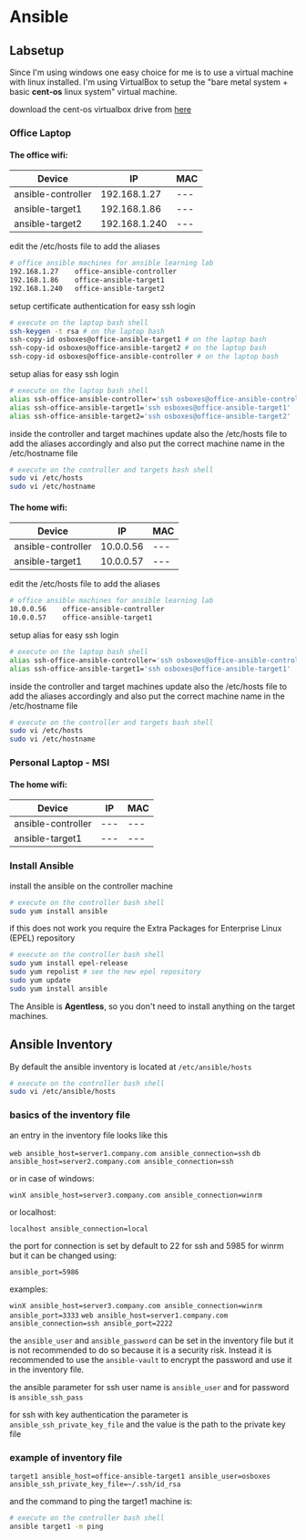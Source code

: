 # Ansible 

## Labsetup

Since I'm using windows one easy choice for me is to use a virtual machine with linux installed. I'm using VirtualBox to setup the "bare metal system + basic **cent-os** linux system" virtual machine.

download the cent-os virtualbox drive from [here](https://www.osboxes.org/centos/)


### Office Laptop

#### The office wifi:

| Device             | IP           | MAC |
| ------------------ | ------------ | --- |
| ansible-controller | 192.168.1.27 | --- |
| ansible-target1    | 192.168.1.86 | --- |
| ansible-target2    | 192.168.1.240 | --- |


edit the /etc/hosts file to add the aliases

```bash
# office ansible machines for ansible learning lab
192.168.1.27    office-ansible-controller
192.168.1.86    office-ansible-target1
192.168.1.240   office-ansible-target2
```


setup certificate authentication for easy ssh login
```bash
# execute on the laptop bash shell
ssh-keygen -t rsa # on the laptop bash
ssh-copy-id osboxes@office-ansible-target1 # on the laptop bash
ssh-copy-id osboxes@office-ansible-target2 # on the laptop bash
ssh-copy-id osboxes@office-ansible-controller # on the laptop bash
```

setup alias for easy ssh login
```bash
# execute on the laptop bash shell
alias ssh-office-ansible-controller='ssh osboxes@office-ansible-controller'
alias ssh-office-ansible-target1='ssh osboxes@office-ansible-target1'
alias ssh-office-ansible-target2='ssh osboxes@office-ansible-target2'
```

inside the controller and target machines update also the /etc/hosts file to add the aliases accordingly and also put the correct machine name in the /etc/hostname file

```bash
# execute on the controller and targets bash shell
sudo vi /etc/hosts
sudo vi /etc/hostname
```



#### The home wifi:

| Device | IP | MAC |
| --- | --- | --- |
| ansible-controller | 10.0.0.56 | --- |
| ansible-target1    | 10.0.0.57 | --- |

edit the /etc/hosts file to add the aliases

```bash
# office ansible machines for ansible learning lab
10.0.0.56    office-ansible-controller
10.0.0.57    office-ansible-target1
```

setup alias for easy ssh login
```bash
# execute on the laptop bash shell
alias ssh-office-ansible-controller='ssh osboxes@office-ansible-controller'
alias ssh-office-ansible-target1='ssh osboxes@office-ansible-target1'
```

inside the controller and target machines update also the /etc/hosts file to add the aliases accordingly and also put the correct machine name in the /etc/hostname file

```bash
# execute on the controller and targets bash shell
sudo vi /etc/hosts
sudo vi /etc/hostname
```

### Personal Laptop - MSI

#### The home wifi:

| Device             | IP           | MAC |
| ------------------ | ------------ | --- |
| ansible-controller |  --- | --- |
| ansible-target1    |  --- | --- |



### Install Ansible

install the ansible on the controller machine

```bash
# execute on the controller bash shell
sudo yum install ansible
```

if this does not work you require the Extra Packages for Enterprise Linux (EPEL) repository

```bash
# execute on the controller bash shell
sudo yum install epel-release
sudo yum repolist # see the new epel repository
sudo yum update
sudo yum install ansible
```

The Ansible is **Agentless**, so you don't need to install anything on the target machines.

## Ansible Inventory

By default the ansible inventory is located at `/etc/ansible/hosts`

```bash
# execute on the controller bash shell
sudo vi /etc/ansible/hosts
```

### basics of the inventory file

an entry in the inventory file looks like this

`web ansible_host=server1.company.com ansible_connection=ssh`
`db  ansible_host=server2.company.com ansible_connection=ssh`

or in case of windows:

`winX ansible_host=server3.company.com ansible_connection=winrm`

or localhost:

`localhost ansible_connection=local`

the port for connection is set by default to 22 for ssh and 5985 for winrm but it can be changed using:

`ansible_port=5986`

examples:

`winX ansible_host=server3.company.com ansible_connection=winrm ansible_port=3333`
`web ansible_host=server1.company.com ansible_connection=ssh ansible_port=2222`

the `ansible_user` and `ansible_password` can be set in the inventory file but it is not recommended to do so because it is a security risk. Instead it is recommended to use the `ansible-vault` to encrypt the password and use it in the inventory file.

the ansible parameter for ssh user name is `ansible_user` and for password is `ansible_ssh_pass`

for ssh with key authentication the parameter is `ansible_ssh_private_key_file` and the value is the path to the private key file

### example of inventory file

```ansible
target1 ansible_host=office-ansible-target1 ansible_user=osboxes ansible_ssh_private_key_file=~/.ssh/id_rsa
```

and the command to ping the target1 machine is:

```bash
# execute on the controller bash shell
ansible target1 -m ping
```

